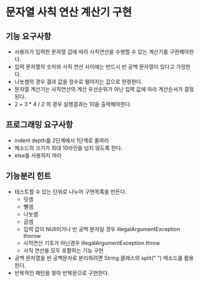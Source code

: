 # 문자열 사칙 연산 계산기 구현

## 기능 요구사항
- 사용자가 입력한 문자열 값에 따라 사칙연산을 수행할 수 있는 계산기를 구현해야한다.
- 입력 문자열의 숫자와 사칙 연산 사이에는 반드시 빈 공백 문자열이 있다고 가정한다.
- 나눗셈의 경우 결과 값을 정수로 떨어지는 값으로 한정한다.
- 문자열 계산기는 사칙연산의 계산 우선순위가 아닌 입력 값에 따라 계산순서가 결정된다.
- 2 + 3 * 4 / 2 의 경우 실행결과는 10을 출력해야한다.

## 프로그래밍 요구사항
- indent depth를 2단계에서 1단계로 줄여라
- 메소드의 크기가 최대 10라인을 넘지 않도록 한다.
- else를 사용하지 마라

## 기능분리 힌트

- 테스트할 수 있는 단위로 나누어 구현목록을 만든다.
  - 덧셈
  - 뺄셈
  - 나눗셈
  - 곱셈
  - 입력 값이 NUll이거나 빈 공백 문자일 경우 illegalArgumentException thorow
  - 사칙연산 기호가 아닌경우 illegalArgumentException throw
  - 사칙 연산을 모두 포함하는 기능 구현
- 공백 문자열을 빈 공백문자로 분리하려면 String 클래스의 split(" ") 메소드를 활용한다.
- 반복적인 패턴을 찾아 반복문으로 구현한다.